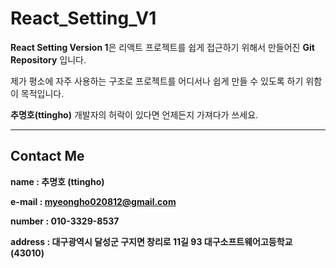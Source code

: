 # React_Setting_V1
**React Setting Version 1**은 리액트 프로젝트를 쉽게 접근하기 위해서 만들어진 **Git Repository** 입니다.

제가 평소에 자주 사용하는 구조로 프로젝트를 어디서나 쉽게 만들 수 있도록 하기 위함이 목적입니다.

**추명호(ttingho)** 개발자의 허락이 있다면 언제든지 가져다가 쓰세요.

---

## Contact Me
**name : 추명호 (ttingho)**

**e-mail : myeongho020812@gmail.com**

**number : 010-3329-8537**

**address : 대구광역시 달성군 구지면 창리로 11길 93 대구소프트웨어고등학교 (43010)**
